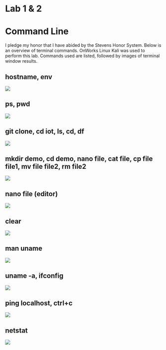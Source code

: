 # Lab 1 & 2
# Command Line


I pledge my honor that I have abided by the Stevens Honor System.
Below is an overview of terminal commands. OnWorks Linux Kali was used to perform this lab. Commands used are listed, followed by images of terminal window results.

## hostname, env
![](images/1.PNG)

## ps, pwd
![](images/2.PNG)

## git clone, cd iot, ls, cd, df
![](images/3.PNG)

## mkdir demo, cd demo, nano file, cat file, cp file file1, mv file file2, rm file2
![](images/4.PNG)

## nano file (editor)
![](images/5.PNG)

## clear
![](images/6.PNG)

## man uname
![](images/7.PNG)

## uname -a, ifconfig
![](images/8.PNG)

## ping localhost, ctrl+c
![](images/9.PNG)

## netstat
![](images/10.PNG)
